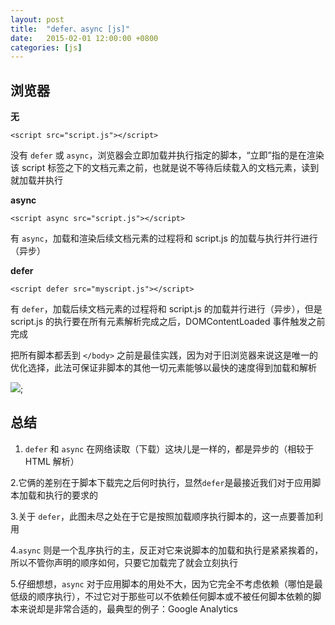 ```yaml
---
layout: post
title:  "defer、async [js]"
date:   2015-02-01 12:00:00 +0800
categories: [js]
---
```


## 浏览器


**无**

```
<script src="script.js"></script>
```

没有 `defer` 或 `async`，浏览器会立即加载并执行指定的脚本，“立即”指的是在渲染该 script 标签之下的文档元素之前，也就是说不等待后续载入的文档元素，读到就加载并执行

**async**

```
<script async src="script.js"></script>
```

有 `async`，加载和渲染后续文档元素的过程将和 script.js 的加载与执行并行进行（异步）

**defer**

```
<script defer src="myscript.js"></script>
```

有 `defer`，加载后续文档元素的过程将和 script.js 的加载并行进行（异步），但是 script.js 的执行要在所有元素解析完成之后，DOMContentLoaded 事件触发之前完成


把所有脚本都丢到 `</body>` 之前是最佳实践，因为对于旧浏览器来说这是唯一的优化选择，此法可保证非脚本的其他一切元素能够以最快的速度得到加载和解析

![](/static/img/2015/2015-02-01.png.png);



## 总结

1. `defer` 和 `async` 在网络读取（下载）这块儿是一样的，都是异步的（相较于 HTML 解析）


2.它俩的差别在于脚本下载完之后何时执行，显然`defer`是最接近我们对于应用脚本加载和执行的要求的

3.关于 `defer`，此图未尽之处在于它是按照加载顺序执行脚本的，这一点要善加利用

4.`async` 则是一个乱序执行的主，反正对它来说脚本的加载和执行是紧紧挨着的，所以不管你声明的顺序如何，只要它加载完了就会立刻执行

5.仔细想想，`async` 对于应用脚本的用处不大，因为它完全不考虑依赖（哪怕是最低级的顺序执行），不过它对于那些可以不依赖任何脚本或不被任何脚本依赖的脚本来说却是非常合适的，最典型的例子：Google Analytics



